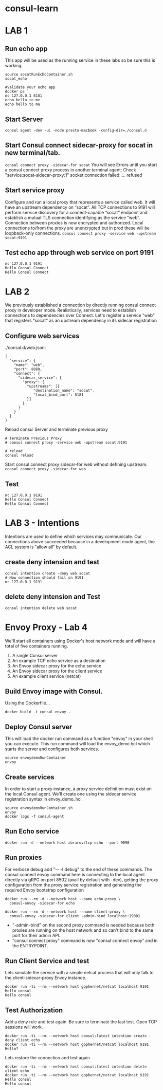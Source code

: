 # consul-learn

# LAB 1

## Run echo app
This app will be used as the running service in these labs so be sure this is working.
```
source socatRunEchoContainer.sh
socat_echo

#validate your echo app
docker ps
nc 127.0.0.1 8181
echo hello to me
echo hello to me
```

## Start Server

`consul agent -dev -ui -node presto-macbook -config-dir=./consul.d`

## Start Consul connect sidecar-proxy for socat in new terminal/tab.

`consul connect proxy -sidecar-for socat`
You will see Errors until you start a consul connect proxy process in another terminal
agent: Check "service:socat-sidecar-proxy:1" socket connection failed: … refused

## Start service proxy
Configure and run a local proxy that represents a service called web.  It will have an upstream dependency on “socat”.  All TCP connections to 9191 will perform service discovery for a connect-capable “socat” endpoint and establish a mutual TLS connection identifying as the service “web”.  Connection between proxies is now encrypted and authorized.  Local connections to/from the proxy are unencrypted but in prod these will be loopback-only connections.
`consul connect proxy -service web -upstream socat:9191`

## Test echo app through web service on port 9191
```
nc 127.0.0.1 9191
Hello Consul Connect
Hello Consul Connect
```

# LAB 2
We previously established a connection by directly running consul connect proxy in developer mode. Realistically, services need to establish connections to dependencies over Connect. Let's register a service "web" that registers "socat" as an upstream dependency in its sidecar registration

## Configure web services
./consul.d/web.json:
```
{
  "service": {
    "name": "web",
    "port": 8080,
    "connect": {
      "sidecar_service": {
        "proxy": {
          "upstreams": [{
             "destination_name": "socat",
             "local_bind_port": 8181
          }]
        }
      }
    }
  }
}
```

Reload consul Server and terminate previous proxy
```
# Terminate Previous Proxy
# consul connect proxy -service web -upstream socat:9191

# reload
consul reload
```

Start consul connect proxy sidecar-for web without defining upstream.
`consul connect proxy -sidecar-for web`

## Test
```
nc 127.0.0.1 9191
Hello Consul Connect
Hello Consul Connect
```

# LAB 3 - Intentions
Intentions are used to define which services may communicate. Our connections above succeeded because in a development mode agent, the ACL system is "allow all" by default.

## create deny intension and test

```
consul intention create -deny web socat
# Now connection should fail on 9191
nc 127.0.0.1 9191
```
## delete deny intension and Test
```
consul intention delete web socat
```

# Envoy Proxy - Lab 4
We'll start all containers using Docker's host network mode and will have a total of five containers running.

1. A single Consul server
2. An example TCP echo service as a destination
3. An Envoy sidecar proxy for the echo service
4. An Envoy sidecar proxy for the client service
5. An example client service (netcat)

## Build Envoy image with Consul.
Using the Dockerfile...

`docker build -t consul-envoy .`

## Deploy Consul server
This will load the docker run command as a function "envoy" in your shell you can execute.  This run command will load the envoy_demo.hcl which starts the server and configures both services.
```
source envoydemoRunContainer
envoy

```
## Create services
In order to start a proxy instance, a proxy service definition must exist on the local Consul agent. We'll create one using the sidecar service registration syntax in envoy_demo_hcl.
```
source envoydemoRunContainer.sh
envoy
docker logs -f consul-agent
```

## Run Echo service
```
docker run -d --network host abrarov/tcp-echo --port 9090
```

## Run proxies
For verbose debug add "-- -l debug" to the end of these commands.  The consul connect envoy command here is connecting to the local agent directly via gRPC on port 8502 (avail by default with -dev), getting the proxy configuration from the proxy service registration and generating the required Envoy bootstrap configuration
```
docker run --rm -d --network host --name echo-proxy \
  consul-envoy -sidecar-for echo

docker run --rm -d --network host --name client-proxy \
  consul-envoy -sidecar-for client -admin-bind localhost:19001
```

* "-admin-bind" on the second proxy command is needed because both proxies are running on the host network and so can't bind to the same port for their admin API.
* "consul connect proxy" command is now "consul connect envoy" and in the ENTRYPOINT.

## Run Client Service and test
Lets simulate the service with a simple netcat process that will only talk to the client-sidecar-proxy Envoy instance.
```
docker run -ti --rm --network host gophernet/netcat localhost 9191
Hello consul
Hello consul
```

## Test Authorization
Add a deny rule and test again.  Be sure to terminate the last test.  Open TCP sessions will work.
```
docker run -ti --rm --network host consul:latest intention create -deny client echo
docker run -ti --rm --network host gophernet/netcat localhost 9191
Hello?
```
Lets restore the connection and test again
```
docker run -ti --rm --network host consul:latest intention delete client echo
docker run -ti --rm --network host gophernet/netcat localhost 9191
Hello consul
Hello consul
```
